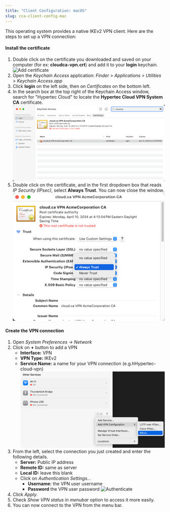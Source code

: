 ```yaml
---
title: "Client Configuration: macOS"
slug: cca-client-config-mac
---
```


This operating system provides a native IKEv2 VPN client. Here are the steps to set up a VPN connection:

#### Install the certificate

1. Double click on the certificate you downloaded and saved on your computer (for ex: **cloudca-vpn.crt**) and add it to your **login** keychain.
   ![Add certificate](/assets/Mac-1-Add-Certificate.png)
1. Open the *Keychain Access* application: *Finder > Applications > Utilities > Keychain Access.app*
1. Click **login** on the left side, then on *Certificates* on the bottom left.
1. In the search box at the top right of the Keychain Access window, search for "Hypertec Cloud" to locate the **Hypertec Cloud VPN System CA** certificate.
   ![Keychain Access](/assets/Mac-2-Keychain.png)
1. Double click on the certificate, and in the first dropdown box that reads *IP Security (IPsec)*, select **Always Trust**. You can now close the window.
   ![Always trust this certificate](/assets/Mac-3-Always-Trust.png)


#### Create the VPN connection

1. Open *System Preferences -> Network*
1. Click on **+** button to add a VPN
   - **Interface:** VPN
   - **VPN Type:** IKEv2
   - **Service Name:** a name for your VPN connection (e.g.hHypertec-cloud-vpn)
   ![Add VPN](/assets/Mac-4-Add-VPN.png)
1. From the left, select the connection you just created and enter the following details.
   - **Server:** Public IP address
   - **Remote ID:** same as server
   - **Local ID:** leave this blank
   - Click on *Authentication Settings...*
       - **Username:** the VPN user username
       - **Password** the VPN user password
       ![Authenticate](/assets/Mac-5-Authentication.png)
1. Click *Apply*.
1. Check *Show VPN status in menubar* option to access it more easily.
1. You can now connect to the VPN from the menu bar.
